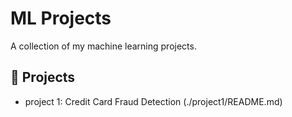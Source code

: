# ML Projects

A collection of my machine learning projects.  

## 📂 Projects
- project 1: Credit Card Fraud Detection (./project1/README.md)  
